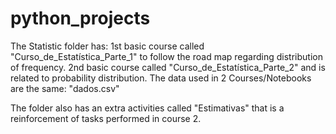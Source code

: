# python_projects

The Statistic folder has: 
1st basic course called "Curso_de_Estatística_Parte_1" to follow the road map regarding distribution of frequency. 
2nd basic course called "Curso_de_Estatística_Parte_2" and is related to probability distribution.
The data used in 2 Courses/Notebooks are the same: "dados.csv"

The folder also has an extra activities called "Estimativas" that is a reinforcement of tasks performed in course 2.



